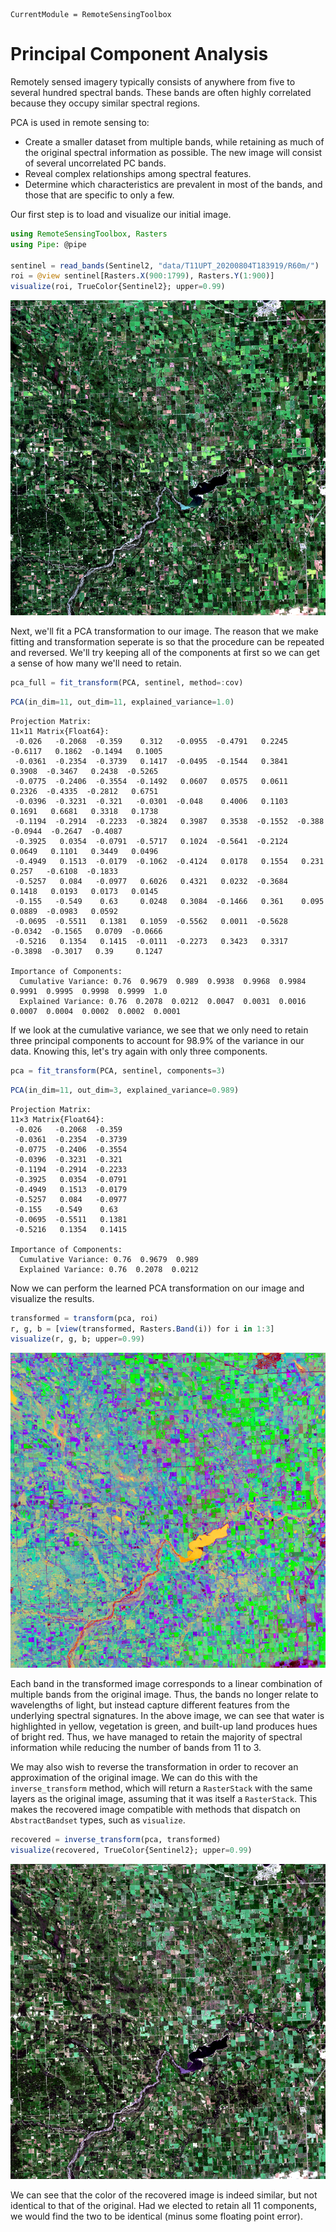 ```@meta
CurrentModule = RemoteSensingToolbox
```

# Principal Component Analysis

Remotely sensed imagery typically consists of anywhere from five to several hundred spectral bands. These bands are often highly correlated because they occupy similar spectral regions. 

PCA is used in remote sensing to:
- Create a smaller dataset from multiple bands, while retaining as much of the original spectral information as possible. The new image will consist of several uncorrelated PC bands.
- Reveal complex relationships among spectral features.
- Determine which characteristics are prevalent in most of the bands, and those that are specific to only a few.

Our first step is to load and visualize our initial image.

```julia
using RemoteSensingToolbox, Rasters
using Pipe: @pipe

sentinel = read_bands(Sentinel2, "data/T11UPT_20200804T183919/R60m/")
roi = @view sentinel[Rasters.X(900:1799), Rasters.Y(1:900)]
visualize(roi, TrueColor{Sentinel2}; upper=0.99)
```

![](figures/original.png)

Next, we'll fit a PCA transformation to our image. The reason that we make fitting and transformation seperate is so that the procedure can be repeated and reversed. We'll try keeping all of the components at first so we can get a sense of how many we'll need to retain. 

```julia
pca_full = fit_transform(PCA, sentinel, method=:cov)
```
```julia
PCA(in_dim=11, out_dim=11, explained_variance=1.0)
```

```
Projection Matrix:
11×11 Matrix{Float64}:
 -0.026   -0.2068  -0.359    0.312   -0.0955  -0.4791   0.2245  -0.6117   0.1862  -0.1494   0.1005
 -0.0361  -0.2354  -0.3739   0.1417  -0.0495  -0.1544   0.3841   0.3908  -0.3467   0.2438  -0.5265
 -0.0775  -0.2406  -0.3554  -0.1492   0.0607   0.0575   0.0611   0.2326  -0.4335  -0.2812   0.6751
 -0.0396  -0.3231  -0.321   -0.0301  -0.048    0.4006   0.1103   0.1691   0.6681   0.3318   0.1738
 -0.1194  -0.2914  -0.2233  -0.3824   0.3987   0.3538  -0.1552  -0.388   -0.0944  -0.2647  -0.4087
 -0.3925   0.0354  -0.0791  -0.5717   0.1024  -0.5641  -0.2124   0.0649   0.1101   0.3449   0.0496
 -0.4949   0.1513  -0.0179  -0.1062  -0.4124   0.0178   0.1554   0.231    0.257   -0.6108  -0.1833
 -0.5257   0.084   -0.0977   0.6026   0.4321   0.0232  -0.3684   0.1418   0.0193   0.0173   0.0145
 -0.155   -0.549    0.63     0.0248   0.3084  -0.1466   0.361    0.095    0.0889  -0.0983   0.0592
 -0.0695  -0.5511   0.1381   0.1059  -0.5562   0.0011  -0.5628  -0.0342  -0.1565   0.0709  -0.0666
 -0.5216   0.1354   0.1415  -0.0111  -0.2273   0.3423   0.3317  -0.3898  -0.3017   0.39     0.1247

Importance of Components:
  Cumulative Variance: 0.76  0.9679  0.989  0.9938  0.9968  0.9984  0.9991  0.9995  0.9998  0.9999  1.0
  Explained Variance: 0.76  0.2078  0.0212  0.0047  0.0031  0.0016  0.0007  0.0004  0.0002  0.0002  0.0001
```

If we look at the cumulative variance, we see that we only need to retain three principal components to account for 98.9% of the variance in our data. Knowing this, let's try again with only three components.

```julia
pca = fit_transform(PCA, sentinel, components=3)
```
```julia
PCA(in_dim=11, out_dim=3, explained_variance=0.989)
```

```
Projection Matrix:
11×3 Matrix{Float64}:
 -0.026   -0.2068  -0.359
 -0.0361  -0.2354  -0.3739
 -0.0775  -0.2406  -0.3554
 -0.0396  -0.3231  -0.321
 -0.1194  -0.2914  -0.2233
 -0.3925   0.0354  -0.0791
 -0.4949   0.1513  -0.0179
 -0.5257   0.084   -0.0977
 -0.155   -0.549    0.63
 -0.0695  -0.5511   0.1381
 -0.5216   0.1354   0.1415

Importance of Components:
  Cumulative Variance: 0.76  0.9679  0.989
  Explained Variance: 0.76  0.2078  0.0212
```

Now we can perform the learned PCA transformation on our image and visualize the results.

```julia
transformed = transform(pca, roi)
r, g, b = [view(transformed, Rasters.Band(i)) for i in 1:3]
visualize(r, g, b; upper=0.99)
```

![](figures/pca.png)

Each band in the transformed image corresponds to a linear combination of multiple bands from the original image. Thus, the bands no longer relate to wavelengths of light, but instead capture different features from the underlying spectral signatures. In the above image, we can see that water is highlighted in yellow, vegetation is green, and built-up land produces hues of bright red. Thus, we have managed to retain the majority of spectral information while reducing the number of bands from 11 to 3.

We may also wish to reverse the transformation in order to recover an approximation of the original image. We can do this with the `inverse_transform` method, which will return a `RasterStack` with the same layers as the original image, assuming that it was itself a `RasterStack`. This makes the recovered image compatible with methods that dispatch on `AbstractBandset` types, such as `visualize`.

```julia
recovered = inverse_transform(pca, transformed)
visualize(recovered, TrueColor{Sentinel2}; upper=0.99)
```

![](figures/recovered.png)

We can see that the color of the recovered image is indeed similar, but not identical to that of the original. Had we elected to retain all 11 components, we would find the two to be identical (minus some floating point error).